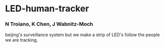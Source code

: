 # LED-human-tracker
### N Troiano, K Chen, J Wabnitz-Moch

beijing's surveillance system but we make a strip of LED's follow the people we are tracking. 
